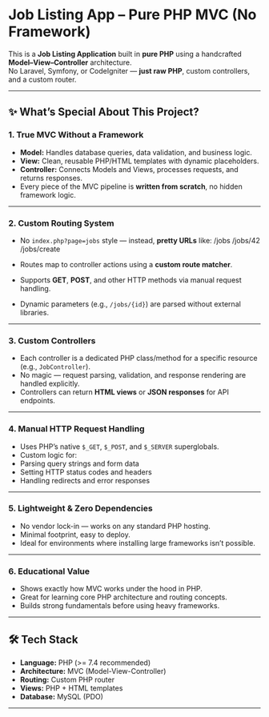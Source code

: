 # Job Listing App – Pure PHP MVC (No Framework)

This is a **Job Listing Application** built in **pure PHP** using a handcrafted **Model–View–Controller** architecture.  
No Laravel, Symfony, or CodeIgniter — **just raw PHP**, custom controllers, and a custom router.

---

## ✨ What’s Special About This Project?

### 1. **True MVC Without a Framework**
- **Model:** Handles database queries, data validation, and business logic.  
- **View:** Clean, reusable PHP/HTML templates with dynamic placeholders.  
- **Controller:** Connects Models and Views, processes requests, and returns responses.  
- Every piece of the MVC pipeline is **written from scratch**, no hidden framework logic.

---

### 2. **Custom Routing System**
- No `index.php?page=jobs` style — instead, **pretty URLs** like:
/jobs
/jobs/42
/jobs/create

- Routes map to controller actions using a **custom route matcher**.  
- Supports **GET**, **POST**, and other HTTP methods via manual request handling.  
- Dynamic parameters (e.g., `/jobs/{id}`) are parsed without external libraries.

---

### 3. **Custom Controllers**
- Each controller is a dedicated PHP class/method for a specific resource (e.g., `JobController`).  
- No magic — request parsing, validation, and response rendering are handled explicitly.  
- Controllers can return **HTML views** or **JSON responses** for API endpoints.

---

### 4. **Manual HTTP Request Handling**
- Uses PHP’s native `$_GET`, `$_POST`, and `$_SERVER` superglobals.  
- Custom logic for:
- Parsing query strings and form data  
- Setting HTTP status codes and headers  
- Handling redirects and error responses

---

### 5. **Lightweight & Zero Dependencies**
- No vendor lock-in — works on any standard PHP hosting.  
- Minimal footprint, easy to deploy.  
- Ideal for environments where installing large frameworks isn’t possible.

---

### 6. **Educational Value**
- Shows exactly how MVC works under the hood in PHP.  
- Great for learning core PHP architecture and routing concepts.  
- Builds strong fundamentals before using heavy frameworks.

---

## 🛠 Tech Stack
- **Language:** PHP (>= 7.4 recommended)  
- **Architecture:** MVC (Model-View-Controller)  
- **Routing:** Custom PHP router  
- **Views:** PHP + HTML templates  
- **Database:** MySQL (PDO)

---

